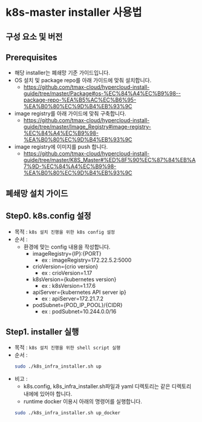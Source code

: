 

# k8s-master installer 사용법

## 구성 요소 및 버전

## Prerequisites
  * 해당 installer는 폐쇄망 기준 가이드입니다.
  * OS 설치 및 package repo를 아래 가이드에 맞춰 설치합니다.
    * https://github.com/tmax-cloud/hypercloud-install-guide/tree/master/Package#os-%EC%84%A4%EC%B9%98--package-repo-%EA%B5%AC%EC%B6%95-%EA%B0%80%EC%9D%B4%EB%93%9C
  * image registry를 아래 가이드에 맞춰 구축합니다.
    * https://github.com/tmax-cloud/hypercloud-install-guide/tree/master/Image_Registry#image-registry-%EC%84%A4%EC%B9%98-%EA%B0%80%EC%9D%B4%EB%93%9C 
  * image registry에 이미지를 push 합니다.  
    * https://github.com/tmax-cloud/hypercloud-install-guide/tree/master/K8S_Master#%ED%8F%90%EC%87%84%EB%A7%9D-%EC%84%A4%EC%B9%98-%EA%B0%80%EC%9D%B4%EB%93%9C

## 폐쇄망 설치 가이드

## Step0. k8s.config 설정
* 목적 : `k8s 설치 진행을 위한 k8s config 설정`
* 순서 : 
  * 환경에 맞는 config 내용을 작성합니다.
     * imageRegistry={IP}:{PORT}
       * ex : imageRegistry=172.22.5.2:5000
     * crioVersion={crio version}
       * ex : crioVersion=1.17
     * k8sVersion={kubernetes version}
       * ex : k8sVersion=1.17.6
     * apiServer={kubernetes API server ip}
       * ex : apiServer=172.21.7.2
     * podSubnet={POD_IP_POOL}/{CIDR}
       * ex : podSubnet=10.244.0.0/16

## Step1. installer 실행
* 목적 : `k8s 설치 진행을 위한 shell script 실행`
* 순서 : 
	```bash
  sudo ./k8s_infra_installer.sh up
	```
* 비고 :
    * k8s.config, k8s_infra_installer.sh파일과 yaml 디렉토리는 같은 디렉토리 내에에 있어야 합니다.
    * runtime docker 이용시 아래의 명령어를 실행합니다. 
    ```bash
    sudo ./k8s_infra_installer.sh up_docker
    ```    
